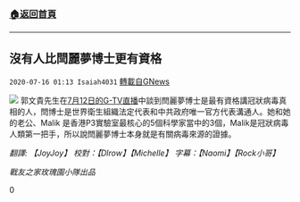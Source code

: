 ###  [:house:返回首頁](https://github.com/ourhimalayas/txt)
---

## 沒有人比閆麗夢博士更有資格
`2020-07-16 01:13 Isaiah4031` [轉載自GNews](https://gnews.org/zh-hant/266465/)

![](https://s3.amazonaws.com/gnews-media-offload/wp-content/uploads/2020/07/16002318/Miles_20200712_4_photo.png)
郭文貴先生在[7月12日的G-TV直播](https://gtv.org/web/#/UserInfo/5e596957357cc612d35a8044)中談到閆麗夢博士是最有資格講冠狀病毒真相的人，閆博士是世界衛生組織法定代表和中共政府唯一官方代表溝通人。她和她的老公、Malik 是香港P3實驗室最核心的5個科學家當中的3個，Malik是冠狀病毒人類第一把手，所以說閆麗夢博士本身就是有關病毒來源的證據。

*翻譯: 【JoyJoy】 校對：【Dlrow】【Michelle】 字幕：【Naomi】【Rock小哥】*

*戰友之家玫瑰園小隊出品*

0
